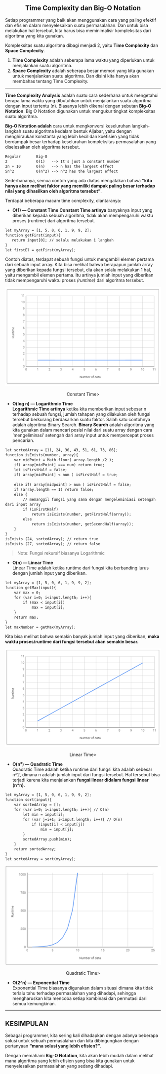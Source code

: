 <h2 align="center"><b>Time Complexity dan Big-O Notation</b></h2>


Setiap programmer yang baik akan menggunakan cara yang paling efektif dan efisien dalam menyelesaikan suatu permasalahan. Dan untuk bisa melakukan hal tersebut, kita harus bisa meminimalisir kompleksitas dari algoritma yang kita gunakan.

Kompleksitas suatu algoritma dibagi menjadi 2, yaitu __Time Complexity__ dan __Space Complexity__.
1. __Time Complexity__ adalah seberapa lama waktu yang diperlukan untuk menjalankan suatu algoritma.
2. __Space Complexity__ adalah seberapa besar memori yang kita gunakan untuk menjalankan suatu algoritma. Dan disini kita hanya akan membahas tentang Time Complexity.

***
__Time Complexity Analysis__ adalah suatu cara sederhana untuk mengetahui berapa lama waktu yang dibutuhkan untuk menjalankan suatu algoritma dengan input tertentu (n). Biasanya lebih dikenal dengan sebutan __Big-O Notation__. Big O Notation digunakan untuk mengukur tingkat kompleksitas suatu algoritma.

__Big-O Notation adalah__ cara untuk mengkonversi keseluruhan langkah-langkah suatu algoritma kedalam bentuk Aljabar, yaitu dengan menghiraukan konstanta yang lebih kecil dan koefisien yang tidak berdampak besar terhadap keseluruhan kompleksitas permasalahan yang diselesaikan oleh algoritma tersebut.

```
Regular       Big-O
2             O(1)   --> It's just a constant number
2n + 10       O(n)   --> n has the largest effect
5n^2          O(n^2) --> n^2 has the largest effect
```

Sederhananya, semua contoh yang ada diatas mengatakan bahwa __“kita hanya akan melihat faktor yang memiliki dampak paling besar terhadap nilai yang dihasilkan oleh algoritma tersebut”__.

Terdapat beberapa macam time complexity, diantaranya:

* __O(1) — Constant Time__
__Constant Time artinya__ banyaknya input yang diberikan kepada sebuah algoritma, tidak akan mempengaruhi waktu proses (runtime) dari algoritma tersebut.

```
let myArray = [1, 5, 0, 6, 1, 9, 9, 2];
function getFirst(input){
   return input[0]; // selalu melakukan 1 langkah
}
let firstEl = getFirst(myArray);
```

Contoh diatas, terdapat sebuah fungsi untuk mengambil elemen pertama dari sebuah input array. Kita bisa melihat bahwa berapapun jumlah array yang diberikan kepada fungsi tersebut, dia akan selalu melakukan 1 hal, yaitu mengambil elemen pertama. Itu artinya jumlah input yang diberikan tidak mempengaruhi waktu proses _(runtime)_ dari algoritma tersebut.

<p align="center"><img src="img/constant-time.png"></p>
<p align="center">Constant Time></p>


* __O(log n) — Logarithmic Time__<br>
__Logarithmic Time artinya__ ketika kita memberikan input sebesar n terhadap sebuah fungsi, jumlah tahapan yang dilakukan oleh fungsi tersebut berkurang berdasarkan suatu faktor. Salah satu contohnya adalah algoritma Binary Search. __Binary Search__ adalah algoritma yang kita gunakan dalam mencari posisi nilai dari suatu array dengan cara ‘mengeliminasi’ setengah dari array input untuk mempercepat proses pencarian.

```
let sortedArray = [11, 24, 30, 43, 51, 61, 73, 86];
function isExists(number, array){
    var midPoint = Math.floor( array.length /2 );
    if( array[midPoint] === num) return true;
    let isFirstHalf = false;
    if( array[midPoint] < num ) isFirstHalf = true;
  
    else if( array[midpoint] > num ) isFirstHalf = false;
    if (array.length == 1) return false;
    else { 
        // memanggil fungsi yang sama dengan mengeleminiasi setengah dari input array
        if (isFirstHalf) 
            return isExists(number, getFirstHalf(array));
        else 
            return isExists(number, getSecondHalf(array));
    }
}
isExists (24, sortedArray); // return true
isExists (27, sortedArray); // return false
```
> Note: Fungsi rekursif biasanya Logarithmic

* __O(n) — Linear Time__<br>
Linear Time adalah ketika runtime dari fungsi kita berbanding lurus dengan jumlah input yang diberikan.

```
let myArray = [1, 5, 0, 6, 1, 9, 9, 2];
function getMax(input){
    var max = 0;
    for (var i=0; i<input.length; i++){
        if (max < input[i])
            max = input[i];
    }
    return max;
}
let maxNumber = getMax(myArray);
```

Kita bisa melihat bahwa semakin banyak jumlah input yang diberikan, __maka waktu proses/runtime dari fungsi tersebut akan semakin besar.__

<p align="center"><img src="img/linear-time.png"></p>
<p align="center">Linear Time></p>

* __O(n²) — Quadratic Time__<br>
Quadratic Time adalah ketika runtime dari fungsi kita adalah sebesar n^2, dimana n adalah jumlah input dari fungsi tersebut. Hal tersebut bisa terjadi karena kita menjalankan __fungsi linear didalam fungsi linear (n*n)__.

```
let myArray = [1, 5, 0, 6, 1, 9, 9, 2];
function sort(input){
    var sortedArray = [];
    for (var i=0; i<input.length; i++){ // O(n)
        let min = input[i];
        for (var j=i+1; i<input.length; i++){ // O(n)
            if (input[i] < input[j])
                min = input[j];
        }
        sortedArray.push(min);
    }
    return sortedArray;
}
let sortedArray = sort(myArray);
```

<p align="center"><img src="img/quadratic-time.png"></p>
<p align="center">Quadratic Time></p>


* __O(2^n) — Exponential Time__<br>
Exponential Time biasanya digunakan dalam situasi dimana kita tidak terlalu tahu terhadap permasalahan yang dihadapi, sehingga mengharuskan kita mencoba setiap kombinasi dan permutasi dari semua kemungkinan.

***
## KESIMPULAN<br>
Sebagai programmer, kita sering kali dihadapkan dengan adanya beberapa solusi untuk sebuah permasalahan dan kita dibingungkan dengan pertanyaan __“mana solusi yang lebih efisien?”__.

Dengan memahami __Big-O Notation__, kita akan lebih mudah dalam melihat mana algoritma yang lebih efisien yang bisa kita gunakan untuk menyelesaikan permasalahan yang sedang dihadapi.
